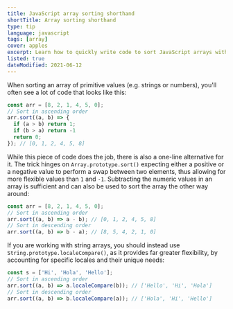 ```yaml
---
title: JavaScript array sorting shorthand
shortTitle: Array sorting shorthand
type: tip
language: javascript
tags: [array]
cover: apples
excerpt: Learn how to quickly write code to sort JavaScript arrays with this handy one-liner.
listed: true
dateModified: 2021-06-12
---
```


When sorting an array of primitive values (e.g. strings or numbers), you'll often see a lot of code that looks like this:

```js
const arr = [8, 2, 1, 4, 5, 0];
// Sort in ascending order
arr.sort((a, b) => {
  if (a > b) return 1;
  if (b > a) return -1
  return 0;
}); // [0, 1, 2, 4, 5, 8]
```

While this piece of code does the job, there is also a one-line alternative for it. The trick hinges on `Array.prototype.sort()` expecting either a positive or a negative value to perform a swap between two elements, thus allowing for more flexible values than `1` and `-1`. Subtracting the numeric values in an array is sufficient and can also be used to sort the array the other way around:

```js
const arr = [8, 2, 1, 4, 5, 0];
// Sort in ascending order
arr.sort((a, b) => a - b); // [0, 1, 2, 4, 5, 8]
// Sort in descending order
arr.sort((a, b) => b - a); // [8, 5, 4, 2, 1, 0]
```

If you are working with string arrays, you should instead use `String.prototype.localeCompare()`, as it provides far greater flexibility, by accounting for specific locales and their unique needs:

```js
const s = ['Hi', 'Hola', 'Hello'];
// Sort in ascending order
arr.sort((a, b) => a.localeCompare(b)); // ['Hello', 'Hi', 'Hola']
// Sort in descending order
arr.sort((a, b) => b.localeCompare(a)); // ['Hola', 'Hi', 'Hello']
```
